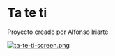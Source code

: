 # Ta te ti

Proyecto creado por Alfonso Iriarte

[![ta-te-ti-screen.png](https://i.postimg.cc/yx6b3JHw/ta-te-ti-screen.png)](https://postimg.cc/Ppc4B5N4)
